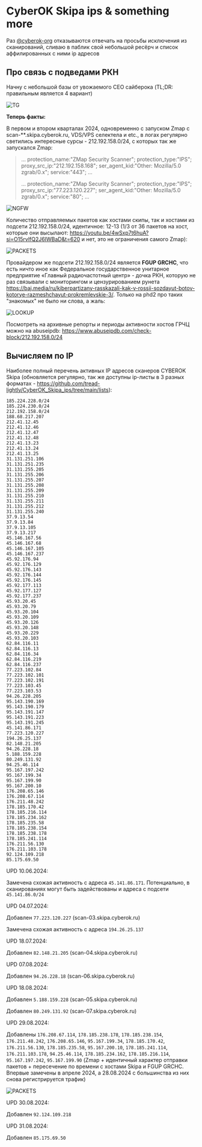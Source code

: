 # CyberOK Skipa ips & something more

Раз [@cyberok-org](https://www.github.com/cyberok-org) отказываются отвечать на просьбы исключения из сканирований, сливаю в паблик свой небольшой ресёрч и список аффилированных с ними ip адресов

## Про связь с подведами РКН

Начну с небольшой базы от увожаемого CEO сайберока (TL;DR: правильным является 4 вариант)

![TG](https://github.com/tread-lightly/CyberOK_Skipa_ips/blob/main/media/tg.png)

**Теперь факты:**

В первом и втором кварталах 2024, одновременно с запуском Zmap с scan-**.skipa.cyberok.ru, VDS/VPS селектела и etc., в логах регулярно светились интересные сурсы - 212.192.158.0/24, с которых так же запускался Zmap:

>... protection_name:"ZMap Security Scanner"; protection_type:"IPS"; proxy_src_ip:"212.192.158.168"; ser_agent_kid:"Other: Mozilla/5.0 zgrab/0.x"; service:"443"; ...
>
>
>... protection_name:"ZMap Security Scanner"; protection_type:"IPS"; proxy_src_ip:"77.223.120.227"; ser_agent_kid:"Other: Mozilla/5.0 zgrab/0.x"; service:"80"; ...

![NGFW](https://github.com/tread-lightly/CyberOK_Skipa_ips/blob/main/media/NGFW.png)


Количество отправляемых пакетов как хостами скипы, так и хостами из подсети 212.192.158.0/24, идентичное: 12-13 (1/3 от 36 пакетов на хост, которые они высылают: https://youtu.be/4wSxp7t6huA?si=O15rvlfQ2J6IWBaD&t=620 и нет, это не ограничения самого Zmap):

![PACKETS](https://github.com/tread-lightly/CyberOK_Skipa_ips/blob/main/media/packets.png)

Провайдером же подсети 212.192.158.0/24 является **FGUP GRCHC**, что есть ничто иное как Федеральное государственное унитарное предприятие «Главный радиочастотный центр» - дочка РКН, которую не раз связывали с мониторингом и цензурированием рунета https://baj.media/ru/kiberpartizany-rasskazali-kak-v-rossii-sozdayut-botov-kotorye-razmeshchayut-prokremlevskie-3/. Только на phd2 про таких "знакомых" не было ни слова, а жаль:

![LOOKUP](https://github.com/tread-lightly/CyberOK_Skipa_ips/blob/main/media/lookup.png)

Посмотреть на архивные репорты и периоды активности хостов ГРЧЦ можно на abuseipdb: https://www.abuseipdb.com/check-block/212.192.158.0/24

## Вычисляем по IP

Наиболее полный перечень активных IP адресов сканеров CYBEROK Skipa (обновляется регулярно, так же доступны ip-листы в 3 разных форматах - https://github.com/tread-lightly/CyberOK_Skipa_ips/tree/main/lists):
```
185.224.228.0/24
185.224.230.0/24
212.192.158.0/24
188.68.217.207
212.41.12.45
212.41.12.46
212.41.12.47
212.41.12.48
212.41.13.23
212.41.13.24
212.41.13.25
31.131.251.106
31.131.251.235
31.131.255.205
31.131.255.206
31.131.255.207
31.131.255.208
31.131.255.209
31.131.255.210
31.131.255.211
31.131.255.212
31.131.255.240
37.9.13.54
37.9.13.84
37.9.13.105
37.9.13.217
45.146.167.56
45.146.167.68
45.146.167.105
45.146.167.237
45.92.176.94
45.92.176.129
45.92.176.143
45.92.176.144
45.92.176.145
45.92.177.113
45.92.177.127
45.92.177.237
45.93.20.45
45.93.20.79
45.93.20.104
45.93.20.109
45.93.20.126
45.93.20.148
45.93.20.229
45.93.20.103
62.84.116.11
62.84.116.13
62.84.116.34
62.84.116.219
62.84.116.237
77.223.102.84
77.223.102.101
77.223.102.191
77.223.103.45
77.223.103.53
94.26.228.205
95.143.190.169
95.143.190.179
95.143.191.147
95.143.191.223
95.143.191.245
45.141.86.171
77.223.120.227
194.26.25.137
82.148.21.205
94.26.228.18
5.188.159.228
80.249.131.92
94.25.46.114
95.167.197.242
95.167.199.34
95.167.199.90
95.167.200.10
176.208.65.146
176.208.67.114
176.211.48.242
178.185.170.42
178.185.216.114
178.185.234.162
178.185.235.58
178.185.238.154
178.185.238.178
178.185.241.114
176.211.56.130
176.211.103.178
92.124.109.218
85.175.69.50
```

UPD 10.06.2024:

Замечена схожая активность с адреса ```45.141.86.171```. Потенциально, в сканированиях могут быть задействованы и адреса с подсети ```45.141.86.0/24```

UPD 04.07.2024:

Добавлен ```77.223.120.227``` (scan-03.skipa.cyberok.ru)

Замечена схожая активность с адреса ```194.26.25.137```

UPD 18.07.2024:

Добавлен ```82.148.21.205``` (scan-04.skipa.cyberok.ru)

UPD 07.08.2024:

Добавлен ```94.26.228.18``` (scan-06.skipa.cyberok.ru)

UPD 18.08.2024:

Добавлен ```5.188.159.228```
(scan-05.skipa.cyberok.ru)

Добавлен ```80.249.131.92```
(scan-07.skipa.cyberok.ru)

UPD 29.08.2024:

Добавлены ```176.208.67.114```, ```178.185.238.178```, ```178.185.238.154```, ```176.211.48.242```, ```176.208.65.146```, ```95.167.199.34```, ```178.185.170.42```, ```176.211.56.130```, ```178.185.235.58```, ```95.167.200.10```, ```178.185.241.114```, ```176.211.103.178```, ```94.25.46.114```, ```178.185.234.162```, ```178.185.216.114```, ```95.167.197.242```, ```95.167.199.90```
(Zmap + идентичный характер отправки пакетов + пересечение по времени с хостами Skipa и FGUP GRCHC. Впервые замечены в апреле 2024, а 28.08.2024 с большинства из них снова регистрируется трафик)


![PACKETS](https://github.com/tread-lightly/CyberOK_Skipa_ips/blob/main/media/28082024.png)


UPD 30.08.2024:

Добавлен ```92.124.109.218```

UPD 31.08.2024:

Добавлен ```85.175.69.50```
